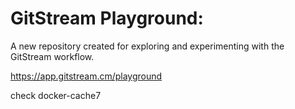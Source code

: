 # GitStream Playground:

A new repository created for exploring and experimenting with the GitStream workflow.

https://app.gitstream.cm/playground

check docker-cache7